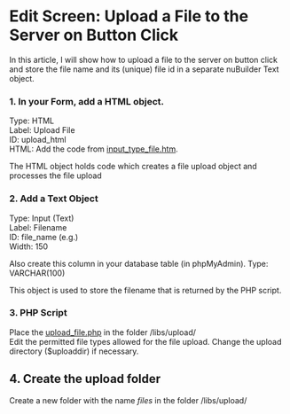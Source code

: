 # Edit Screen: Upload a File to the Server on Button Click

In this article, I will show how to upload a file to the server on button click and store the file name and its (unique) file id in a separate nuBuilder Text object.

### 1. In your Form, add a HTML object.

Type: HTML<br />
Label: Upload File<br />
ID: upload_html<br />
HTML: Add the code from [input_type_file.htm](input_type_file.htm).

The HTML object holds code which creates a file upload object and processes the file upload

### 2. Add a Text Object
Type: Input (Text)<br />
Label: Filename<br />
ID: file_name (e.g.)<br />
Width: 150<br />

Also create this column in your database table (in phpMyAdmin). Type: VARCHAR(100)

This object is used to store the filename that is returned by the PHP script.


### 3. PHP Script

Place the [upload_file.php](upload_file.php) in the folder /libs/upload/<br />
Edit the permitted file types allowed for the file upload. Change the upload directory ($uploaddir) if necessary.


## 4. Create the upload folder

Create a new folder with the name *files* in the folder /libs/upload/ 

